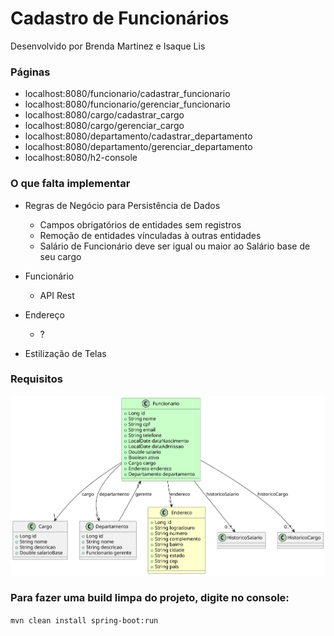 
# Cadastro de Funcionários
Desenvolvido por Brenda Martinez e Isaque Lis

### Páginas
- localhost:8080/funcionario/cadastrar_funcionario
- localhost:8080/funcionario/gerenciar_funcionario
- localhost:8080/cargo/cadastrar_cargo
- localhost:8080/cargo/gerenciar_cargo
- localhost:8080/departamento/cadastrar_departamento
- localhost:8080/departamento/gerenciar_departamento
- localhost:8080/h2-console

### O que falta implementar
- Regras de Negócio para Persistência de Dados
    - Campos obrigatórios de entidades sem registros
    - Remoção de entidades vínculadas à outras entidades
    - Salário de Funcionário deve ser igual ou maior ao Salário base de seu cargo
    
- Funcionário
    - API Rest
    
- Endereço
    - ?

- Estilização de Telas

### Requisitos
![](/diagram.svg)

### Para fazer uma build limpa do projeto, digite no console: 

`mvn clean install spring-boot:run`